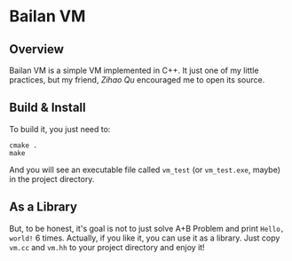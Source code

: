 # Bailan VM

## Overview
Bailan VM is a simple VM implemented in C++. It just one of my little practices, but my friend, *Zihao Qu* encouraged me to open its source.

## Build & Install
To build it, you just need to:
```shell
cmake .
make
```
And you will see an executable file called `vm_test` (or `vm_test.exe`, maybe) in the project directory.  

## As a Library
But, to be honest, it's goal is not to just solve A+B Problem and print `Hello, world!` 6 times. Actually, if you like it, you can use it as a library. Just copy `vm.cc` and `vm.hh` to your project directory and enjoy it! 
